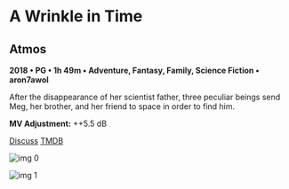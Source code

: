 # A Wrinkle in Time

## Atmos

**2018 • PG • 1h 49m • Adventure, Fantasy, Family, Science Fiction • aron7awol**

After the disappearance of her scientist father, three peculiar beings send Meg, her brother, and her friend to space in order to find him.

**MV Adjustment:** ++5.5 dB

[Discuss](https://www.avsforum.com/threads/bass-eq-for-filtered-movies.2995212/post-58277376)  [TMDB](407451)

![img 0](https://i.imgur.com/UJwgMUN.jpg)

![img 1](https://i.imgur.com/sYbmQAl.jpg)

